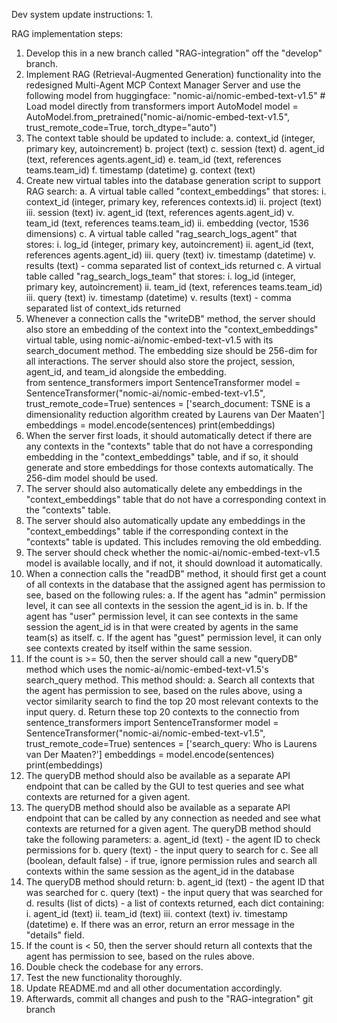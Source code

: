 Dev system update instructions:
1. 


RAG implementation steps:
1. Develop this in a new branch called "RAG-integration" off the "develop" branch.
2. Implement RAG (Retrieval-Augmented Generation) functionality into the redesigned Multi-Agent MCP Context Manager Server and use the following model from huggingface: "nomic-ai/nomic-embed-text-v1.5"
        # Load model directly
        from transformers import AutoModel
        model = AutoModel.from_pretrained("nomic-ai/nomic-embed-text-v1.5", trust_remote_code=True, torch_dtype="auto")
3. The context table should be updated to include:
    a. context_id (integer, primary key, autoincrement)
    b. project (text)
    c. session (text)
    d. agent_id (text, references agents.agent_id)
    e. team_id (text, references teams.team_id)
    f. timestamp (datetime)
    g. context (text)
4. Create new virtual tables into the database generation script to support RAG search:
    a. A virtual table called "context_embeddings" that stores:
        i. context_id (integer, primary key, references contexts.id)
        ii. project (text)
        iii. session (text)
        iv. agent_id (text, references agents.agent_id)
        v. team_id (text, references teams.team_id)
        ii. embedding (vector, 1536 dimensions)
    c. A virtual table called "rag_search_logs_agent" that stores:
        i. log_id (integer, primary key, autoincrement)
        ii. agent_id (text, references agents.agent_id)
        iii. query (text)
        iv. timestamp (datetime)
        v. results (text) - comma separated list of context_ids returned
    c. A virtual table called "rag_search_logs_team" that stores:
        i. log_id (integer, primary key, autoincrement)
        ii. team_id (text, references teams.team_id)
        iii. query (text)
        iv. timestamp (datetime)
        v. results (text) - comma separated list of context_ids returned
5. Whenever a connection calls the "writeDB" method, the server should also store an embedding of the context into the "context_embeddings" virtual table, using nomic-ai/nomic-embed-text-v1.5 with its search_document method.  The embedding size should be 256-dim for all interactions. The server should also store the project, session, agent_id, and team_id alongside the embedding.  
        from sentence_transformers import SentenceTransformer
        model = SentenceTransformer("nomic-ai/nomic-embed-text-v1.5", trust_remote_code=True)
        sentences = ['search_document: TSNE is a dimensionality reduction algorithm created by Laurens van Der Maaten']
        embeddings = model.encode(sentences)
        print(embeddings)
6. When the server first loads, it should automatically detect if there are any contexts in the "contexts" table that do not have a corresponding embedding in the "context_embeddings" table, and if so, it should generate and store embeddings for those contexts automatically.  The 256-dim model should be used.
7. The server should also automatically delete any embeddings in the "context_embeddings" table that do not have a corresponding context in the "contexts" table.
8. The server should also automatically update any embeddings in the "context_embeddings" table if the corresponding context in the "contexts" table is updated.  This includes removing the old embedding.
9. The server should check whether the nomic-ai/nomic-embed-text-v1.5 model is available locally, and if not, it should download it automatically.
10. When a connection calls the "readDB" method, it should first get a count of all contexts in the database that the assigned agent has permission to see, based on the following rules:
    a. If the agent has "admin" permission level, it can see all contexts in the session the agent_id is in.
    b. If the agent has "user" permission level, it can see contexts in the same session the agent_id is in that were created by agents in the same team(s) as itself.
    c. If the agent has "guest" permission level, it can only see contexts created by itself within the same session.
11. If the count is >= 50, then the server should call a new "queryDB" method which uses the nomic-ai/nomic-embed-text-v1.5's search_query method.  This method should:
    a. Search all contexts that the agent has permission to see, based on the rules above, using a vector similarity search to find the top 20 most relevant contexts to the input query.
    d. Return these top 20 contexts to the connectio
        from sentence_transformers import SentenceTransformer
        model = SentenceTransformer("nomic-ai/nomic-embed-text-v1.5", trust_remote_code=True)
        sentences = ['search_query: Who is Laurens van Der Maaten?']
        embeddings = model.encode(sentences)
        print(embeddings)
12. The queryDB method should also be available as a separate API endpoint that can be called by the GUI to test queries and see what contexts are returned for a given agent.
12. The queryDB method should also be available as a separate API endpoint that can be called by any connection as needed and see what contexts are returned for a given agent.  The queryDB method should take the following parameters:
    a. agent_id (text) - the agent ID to check permissions for
    b. query (text) - the input query to search for
    c. See all (boolean, default false) - if true, ignore permission rules and search all contexts within the same session as the agent_id in the database
13. The queryDB method should return:
    b. agent_id (text) - the agent ID that was searched for
    c. query (text) - the input query that was searched for
    d. results (list of dicts) - a list of contexts returned, each dict containing:
        i. agent_id (text)
        ii. team_id (text)
        iii. context (text)
        iv. timestamp (datetime)
    e. If there was an error, return an error message in the "details" field.
12. If the count is < 50, then the server should return all contexts that the agent has permission to see, based on the rules above.
13. Double check the codebase for any errors.
14. Test the new functionality thoroughly.
15. Update README.md and all other documentation accordingly.
16. Afterwards, commit all changes and push to the "RAG-integration" git branch